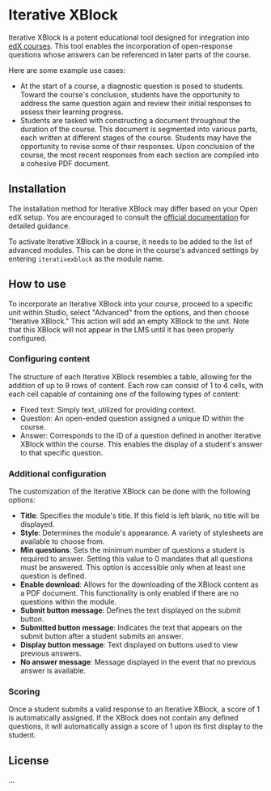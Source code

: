 # Iterative XBlock

Iterative XBlock is a potent educational tool designed for integration into [edX courses](https://www.edx.org/). This tool enables the incorporation of open-response questions whose answers can be referenced in later parts of the course.

Here are some example use cases:

- At the start of a course, a diagnostic question is posed to students. Toward the course's conclusion, students have the opportunity to address the same question again and review their initial responses to assess their learning progress.
- Students are tasked with constructing a document throughout the duration of the course. This document is segmented into various parts, each written at different stages of the course. Students may have the opportunity to revise some of their responses. Upon conclusion of the course, the most recent responses from each section are compiled into a cohesive PDF document.


## Installation

The installation method for Iterative XBlock may differ based on your Open edX setup. You are encouraged to consult the [official documentation](https://edx.readthedocs.io/projects/edx-installing-configuring-and-running/en/latest/configuration/install_xblock.html) for detailed guidance.

To activate Iterative XBlock in a course, it needs to be added to the list of advanced modules. This can be done in the course's advanced settings by entering `iterativexblock` as the module name.

## How to use

To incorporate an Iterative XBlock into your course, proceed to a specific unit within Studio, select "Advanced" from the options, and then choose "Iterative XBlock." This action will add an empty XBlock to the unit. Note that this XBlock will not appear in the LMS until it has been properly configured.

### Configuring content

The structure of each Iterative XBlock resembles a table, allowing for the addition of up to 9 rows of content. Each row can consist of 1 to 4 cells, with each cell capable of containing one of the following types of content:

- Fixed text: Simply text, utilized for providing context.
- Question: An open-ended question assigned a unique ID within the course.
- Answer: Corresponds to the ID of a question defined in another Iterative XBlock within the course. This enables the display of a student's answer to that specific question.

### Additional configuration

The customization of the Iterative XBlock can be done with the following options:

- **Title**: Specifies the module's title. If this field is left blank, no title will be displayed.
- **Style**: Determines the module's appearance. A variety of stylesheets are available to choose from.
- **Min questions**: Sets the minimum number of questions a student is required to answer. Setting this value to 0 mandates that all questions must be answered. This option is accessible only when at least one question is defined.
- **Enable download**: Allows for the downloading of the XBlock content as a PDF document. This functionality is only enabled if there are no questions within the module.
- **Submit button message**: Defines the text displayed on the submit button.
- **Submitted button message**: Indicates the text that appears on the submit button after a student submits an answer.
- **Display button message**: Text displayed on buttons used to view previous answers.
- **No answer message**: Message displayed in the event that no previous answer is available.

### Scoring

Once a student submits a valid response to an Iterative XBlock, a score of 1 is automatically assigned. If the XBlock does not contain any defined questions, it will automatically assign a score of 1 upon its first display to the student.


## License

...